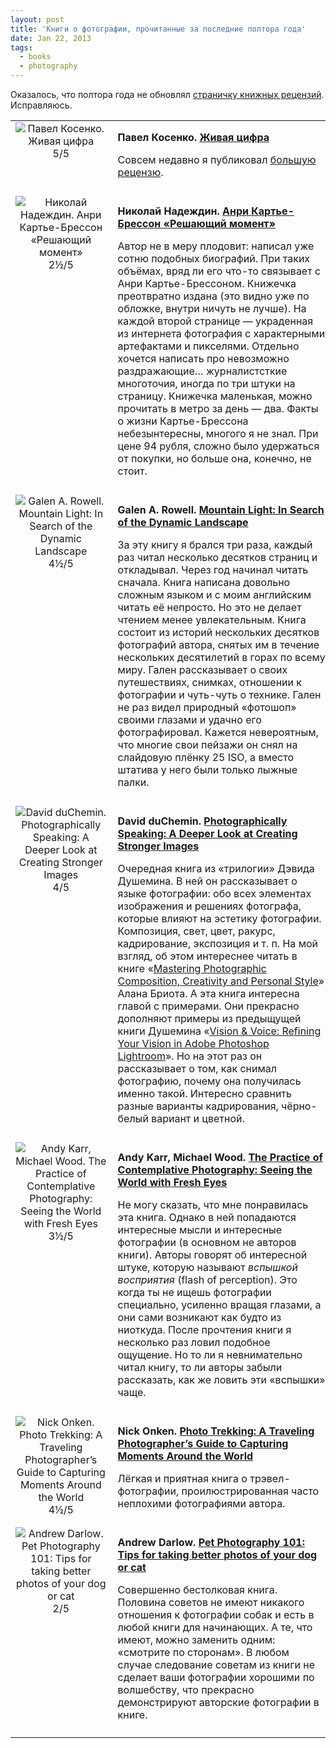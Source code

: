 ```yaml
---
layout: post
title: 'Книги о фотографии, прочитанные за последние полтора года'
date: Jan 22, 2013
tags:
  - books
  - photography
---
```


Оказалось, что полтора года не обновлял [страничку книжных рецензий](http://birdwatcher.ru/reading/). Исправляюсь.


<table>
<tr>
<td valign="top" align="center">
<img src="http://birdwatcher.ru/images/books/kosenko.jpg" alt="Павел Косенко. Живая цифра"><br>
5/5
</td>
<td valign="top" style="padding:0 0 10px 10px">
<p><strong>Павел Косенко. <a href="http://www.ozon.ru/context/detail/id/19415674/?partner=sapegin" data-track"Book link clicked">Живая цифра</a></strong></p>
<p>Совсем недавно я публиковал <a href="http://birdwatcher.ru/blog/5563/">большую рецензю</a>.</p>
</td>
</tr>
<tr>
<td valign="top" align="center">
<img src="http://birdwatcher.ru/images/books/decisivemoment.jpg" alt="Николай Надеждин. Анри Картье-Брессон «Решающий момент»"><br>
2½/5
</td>
<td valign="top" style="padding:0 0 10px 10px">
<p><strong>Николай Надеждин. <a href="http://www.ozon.ru/context/detail/id/5818506/?partner=sapegin" data-track"Book link clicked">Анри Картье-Брессон «Решающий момент»</a></strong></p>
<p>Автор не в меру плодовит: написал уже сотню подобных биографий. При таких объёмах, вряд ли его что-то связывает с Анри Картье-Брессоном. Книжечка преотвратно издана (это видно уже по обложке, внутри ничуть не лучше). На каждой второй странице — украденная из интернета фотография с характерными артефактами и пикселями. Отдельно хочется написать про невозможно раздражающие… журналистсткие многоточия, иногда по три штуки на страницу. Книжечка маленькая, можно прочитать в метро за день — два. Факты о жизни Картье-Брессона небезынтересны, многого я не знал. При цене 94 рубля, сложно было удержаться от покупки, но больше она, конечно, не стоит.</p>
</td>
</tr>
<tr>
<td valign="top" align="center">
<img src="http://birdwatcher.ru/images/books/rowell.jpg" alt="Galen A. Rowell. Mountain Light: In Search of the Dynamic Landscape"><br>
4½/5
</td>
<td valign="top" style="padding:0 0 10px 10px">
<p><strong>Galen A. Rowell. <a href="http://www.amazon.com/Mountain-Light-Search-Dynamic-Landscape/dp/1578051924/?tag=artesapesphot-20" data-track"Book link clicked">Mountain Light: In Search of the Dynamic Landscape</a></strong></p>
<p>За эту книгу я брался три раза, каждый раз читал несколько десятков страниц и откладывал. Через год начинал читать сначала. Книга написана довольно сложным языком и с моим английским читать её непросто. Но это не делает чтением менее увлекательным. Книга состоит из историй нескольких десятков фотографий автора, снятых им в течение нескольких десятилетий в горах по всему миру. Гален рассказывает о своих путешествиях, снимках, отношении к фотографии и чуть-чуть о технике. Гален не раз видел природный «фотошоп» своими глазами и удачно его фотографировал. Кажется невероятным, что многие свои пейзажи он снял на слайдовую плёнку 25 ISO, а вместо штатива у него были только лыжные палки.</p>
</td>
</tr>
<tr>
<td valign="top" align="center">
<img src="http://birdwatcher.ru/images/books/speaking.jpg" alt="David duChemin. Photographically Speaking: A Deeper Look at Creating Stronger Images"><br>
4/5
</td>
<td valign="top" style="padding:0 0 10px 10px">
<p><strong>David duChemin. <a href="http://www.amazon.com/gp/product/0321750446/?tag=artesapesphot-20" data-track"Book link clicked">Photographically Speaking: A Deeper Look at Creating Stronger Images</a></strong></p>
<p>Очередная книга из «трилогии» Дэвида Душемина. В ней он рассказывает о языке фотографии: обо всех элементах изображения и решениях фотографа, которые влияют на эстетику фотографии. Композиция, свет, цвет, ракурс, кадрирование, экспозиция и т. п. На мой взгляд, об этом интереснее читать в книге «<a href="http://birdwatcher.ru/reading/#briot2">Mastering Photographic Composition, Creativity and Personal Style</a>» Алана Бриота. А эта книга интересна главой с примерами. Они прекрасно дополняют примеры из предыщущей книги Душемина «<a href="http://birdwatcher.ru/reading/#visionvoice">Vision & Voice: Refining Your Vision in Adobe Photoshop Lightroom</a>». Но на этот раз он рассказывает о том, как снимал фотографию, почему она получилась именно такой. Интересно сравнить разные варианты кадрирования, чёрно-белый вариант и цветной.</p>
</td>
</tr>
<tr>
<td valign="top" align="center">
<img src="http://birdwatcher.ru/images/books/contemplative.jpg" alt="Andy Karr, Michael Wood. The Practice of Contemplative Photography: Seeing the World with Fresh Eyes"><br>
3½/5
</td>
<td valign="top" style="padding:0 0 10px 10px">
<p><strong>Andy Karr, Michael Wood. <a href="http://www.amazon.com/gp/product/1590307798/?tag=artesapesphot-20" data-track"Book link clicked">The Practice of Contemplative Photography: Seeing the World with Fresh Eyes</a></strong></p>
<p>Не могу сказать, что мне понравилась эта книга. Однако в ней попадаются интересные мысли и интересные фотографии (в основном не авторов книги). Авторы говорят об интересной штуке, которую называют <em>вспышкой восприятия</em> (flash of perception). Это когда ты не ищешь фотографии специально, усиленно вращая глазами, а они сами возникают как будто из ниоткуда. После прочтения книги я несколько раз ловил подобное ощущение. Но то ли я невнимательно читал книгу, то ли авторы забыли рассказать, как же ловить эти «вспышки» чаще.</p>
</td>
</tr>
<tr>
<td valign="top" align="center">
<img src="http://birdwatcher.ru/images/books/phototrekking.jpg" alt="Nick Onken. Photo Trekking: A Traveling Photographer’s Guide to Capturing Moments Around the World"><br>
4½/5
</td>
<td valign="top" style="padding:0 0 10px 10px">
<p><strong>Nick Onken. <a href="http://www.amazon.com/gp/product/0817432809/?tag=artesapesphot-20" data-track"Book link clicked">Photo Trekking: A Traveling Photographer’s Guide to Capturing Moments Around the World</a></strong></p>
<p>Лёгкая и приятная книга о трэвел-фотографии, проилюстрированная часто неплохими фотографиями автора.</p>
</td>
</tr>
<tr>
<td valign="top" align="center">
<img src="http://birdwatcher.ru/images/books/pet101.jpg" alt="Andrew Darlow. Pet Photography 101: Tips for taking better photos of your dog or cat"><br>
2/5
</td>
<td valign="top" style="padding:0 0 10px 10px">
<p><strong>Andrew Darlow. <a href="http://www.amazon.com/gp/product/0240812158/?tag=artesapesphot-20" data-track"Book link clicked">Pet Photography 101: Tips for taking better photos of your dog or cat</a></strong></p>
<p>Совершенно бестолковая книга. Половина советов не имеют никакого отношения к фотографии собак и есть в любой книги для начинающих. А те, что имеют, можно заменить одним: «смотрите по сторонам». В любом случае следование советам из книги не сделает ваши фотографии хорошими по волшебству, что прекрасно демонстрируют авторские фотографии в книге.</p>
</td>
</tr>
</table>
